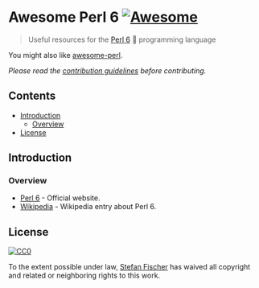 # Awesome Perl 6 [![Awesome](https://cdn.rawgit.com/sindresorhus/awesome/d7305f38d29fed78fa85652e3a63e154dd8e8829/media/badge.svg)](https://github.com/sindresorhus/awesome)

> Useful resources for the [Perl 6](https://en.wikipedia.org/wiki/Perl_6) :butterfly: programming language

You might also like [awesome-perl](https://github.com/hachiojipm/awesome-perl).

*Please read the [contribution guidelines](contributing.md) before contributing.*

## Contents

<!-- START doctoc generated TOC please keep comment here to allow auto update -->
<!-- DON'T EDIT THIS SECTION, INSTEAD RE-RUN doctoc TO UPDATE -->

- [Introduction](#introduction)
  - [Overview](#overview)
- [License](#license)

<!-- END doctoc generated TOC please keep comment here to allow auto update -->

## Introduction

### Overview

- [Perl 6](https://perl6.org/) - Official website.
- [Wikipedia](https://en.wikipedia.org/wiki/Perl_6) - Wikipedia entry about Perl 6.

## License

[![CC0](http://mirrors.creativecommons.org/presskit/buttons/88x31/svg/cc-zero.svg)](https://creativecommons.org/publicdomain/zero/1.0/)

To the extent possible under law, [Stefan Fischer](https://github.com/sfischer13) has waived all copyright and related or neighboring rights to this work.
